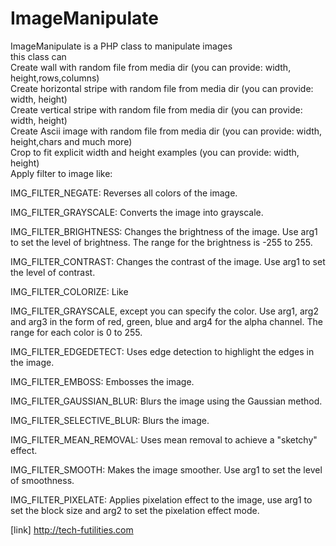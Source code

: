 # ImageManipulate
ImageManipulate is a PHP class to manipulate images<br />
this class can<br />
Create wall with random file from media dir (you can provide: width, height,rows,columns)<br />
Create horizontal stripe with random file from media dir (you can provide: width, height)<br />
Create vertical stripe with random file from media dir (you can provide: width, height)<br />
Create Ascii image with random file from media dir  (you can provide: width, height,chars and much more)<br />
Crop to fit explicit width and height examples  (you can provide: width, height)<br />
Apply filter to image like:<br />
<p>IMG_FILTER_NEGATE: Reverses all colors of the image.</p>
<p>IMG_FILTER_GRAYSCALE: Converts the image into grayscale.</p>
<p>IMG_FILTER_BRIGHTNESS: Changes the brightness of the image. Use arg1 to set the level of brightness. The range for the brightness is -255 to 255.</p>
<p>IMG_FILTER_CONTRAST: Changes the contrast of the image. Use arg1 to set the level of contrast.</p>
<p>IMG_FILTER_COLORIZE: Like <p>IMG_FILTER_GRAYSCALE, except you can specify the color. Use arg1, arg2 and arg3 in the form of red, green, blue and arg4 for the alpha channel. The range for each color is 0 to 255.</p>
<p>IMG_FILTER_EDGEDETECT: Uses edge detection to highlight the edges in the image.</p>
<p>IMG_FILTER_EMBOSS: Embosses the image.</p>
<p>IMG_FILTER_GAUSSIAN_BLUR: Blurs the image using the Gaussian method.</p>
<p>IMG_FILTER_SELECTIVE_BLUR: Blurs the image.</p>
<p>IMG_FILTER_MEAN_REMOVAL: Uses mean removal to achieve a "sketchy" effect.</p>
<p>IMG_FILTER_SMOOTH: Makes the image smoother. Use arg1 to set the level of smoothness.</p>
<p>IMG_FILTER_PIXELATE: Applies pixelation effect to the image, use arg1 to set the block size and arg2 to set the pixelation effect mode.</p>

[link]
http://tech-futilities.com
